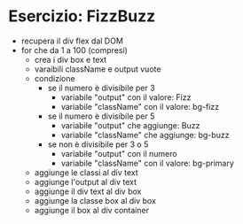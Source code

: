 # Esercizio: FizzBuzz

- recupera il div flex dal DOM
- for che da 1 a 100 (compresi)
    - crea i div box e text
    - varaibili className e output vuote
    - condizione
        - se il numero è divisibile per 3
            - variabile "output" con il valore: Fizz
            - variabile "className" con il valore: bg-fizz
        - se il numero è divisibile per 5
            - variabile "output" che aggiunge: Buzz
            - variabile "className" che aggiunge: bg-buzz
        - se non è divisibile per 3 o 5
            - variabile "output" con il numero
            - variabile "className" con il valore: bg-primary
    - aggiunge le classi al div text
    - aggiunge l'output al div text
    - aggiunge il div text al div box
    - aggiunge la classe box al div box
    - aggiunge il box al div container
